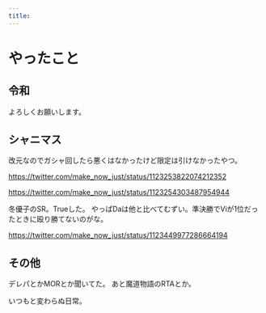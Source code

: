 ```yaml
---
title:
---
```


# やったこと

## 令和

よろしくお願いします。

## シャニマス

改元なのでガシャ回したら悪くはなかったけど限定は引けなかったやつ。

https://twitter.com/make_now_just/status/1123253822074212352

https://twitter.com/make_now_just/status/1123254303487954944

冬優子のSR。Trueした。
やっぱDaは他と比べてむずい。準決勝でViが1位だったときに殴り勝てないのがな。

https://twitter.com/make_now_just/status/1123449977286664194

## その他

デレパとかMORとか聞いてた。
あと魔道物語のRTAとか。

いつもと変わらぬ日常。
